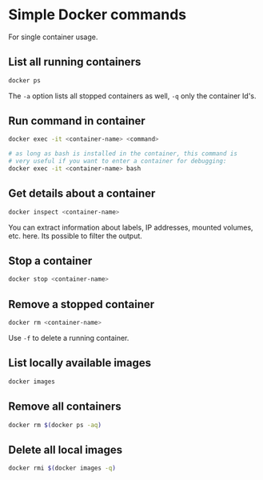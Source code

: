 # Simple Docker commands
For single container usage.

## List all running containers
```bash
docker ps
```
The `-a` option lists all stopped containers as well, `-q` only the container Id's.

## Run command in container
```bash
docker exec -it <container-name> <command>

# as long as bash is installed in the container, this command is
# very useful if you want to enter a container for debugging:
docker exec -it <container-name> bash
```

## Get details about a container
```bash
docker inspect <container-name>
```
You can extract information about labels, IP addresses, mounted volumes, etc. here. Its possible to filter the output.

## Stop a container
```bash
docker stop <container-name>
```

## Remove a stopped container
```bash
docker rm <container-name>
```
Use `-f` to delete a running container.

## List locally available images
```bash
docker images
```

## Remove all containers
```bash
docker rm $(docker ps -aq)
```

## Delete all local images
```bash
docker rmi $(docker images -q)
```
